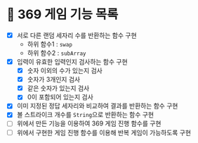 # 📜 369 게임 기능 목록

- [x] 서로 다른 랜덤 세자리 수를 반환하는 함수 구현
  - 하위 함수1 : `swap`
  - 하위 함수2 : `subArray`
- [x] 입력이 유효한 입력인지 검사하는 함수 구현
  - [x] 숫자 이외의 수가 있는지 검사
  - [x] 숫자가 3개인지 검사
  - [x] 같은 숫자가 있는지 검사
  - [x] 0이 포함되어 있는지 검사
- [x] 이미 지정된 정답 세자리와 비교하여 결과를 반환하는 함수 구현
- [x] 볼 스트라이크 개수를 `String`으로 반환하는 함수 구현
- [ ] 위에서 만든 기능을 이용하여 369 게임 진행 함수를 구현
- [ ] 위에서 구현한 게임 진행 함수를 이용해 반복 게임이 가능하도록 구현